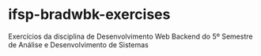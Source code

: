 # ifsp-bradwbk-exercises
Exercícios da disciplina de Desenvolvimento Web Backend do 5º Semestre de Análise e Desenvolvimento de Sistemas

